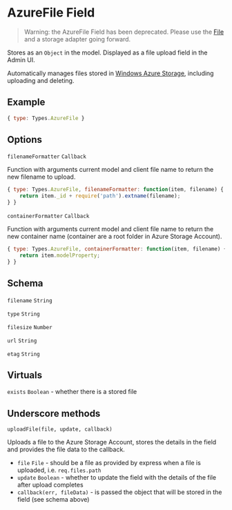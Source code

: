 # AzureFile Field

> Warning: the AzureFile Field has been deprecated. Please use the [File](/field/File) and a storage adapter going forward.

Stores as an `Object` in the model.
Displayed as a file upload field in the Admin UI.

Automatically manages files stored in [Windows Azure Storage](http://www.windowsazure.com/), including uploading and deleting.

## Example

```js
{ type: Types.AzureFile }
```
## Options

`filenameFormatter` `Callback`

Function with arguments current model and client file name to return the new filename to upload.

```js
{ type: Types.AzureFile, filenameFormatter: function(item, filename) {
	return item._id + require('path').extname(filename);
} }
```

`containerFormatter` `Callback`

Function with arguments current model and client file name to return the new container name (container are a root folder in Azure Storage Account).

```js
{ type: Types.AzureFile, containerFormatter: function(item, filename) {
	return item.modelProperty;
} }
```

## Schema

`filename` `String`

`type` `String`

`filesize` `Number`

`url` `String`

`etag` `String`

## Virtuals

`exists` `Boolean` - whether there is a stored file

## Underscore methods

`uploadFile(file, update, callback)`

Uploads a file to the Azure Storage Account, stores the details in the field and provides the file data to the callback.

* `file` `File` - should be a file as provided by express when a file is uploaded, i.e. `req.files.path`
* `update` `Boolean` - whether to update the field with the details of the file after upload completes
* `callback(err, fileData)` - is passed the object that will be stored in the field (see schema above)
